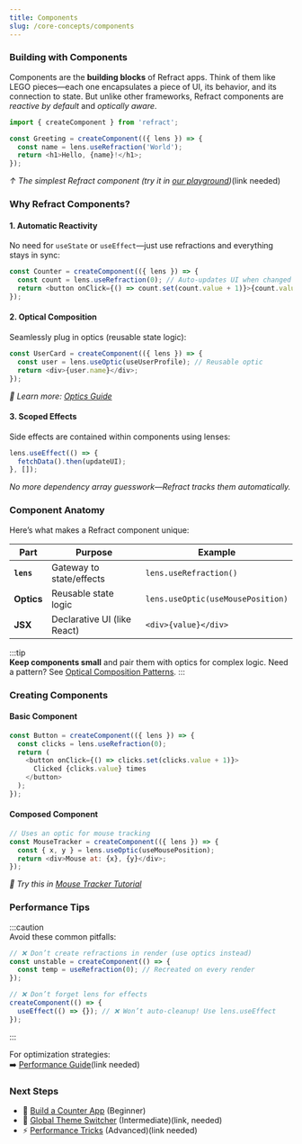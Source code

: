 ```yaml
---
title: Components
slug: /core-concepts/components
---
```


### Building with Components

Components are the **building blocks** of Refract apps. Think of them like LEGO pieces—each one encapsulates a piece of UI, its behavior, and its connection to state. But unlike other frameworks, Refract components are *reactive by default* and *optically aware*.

```js
import { createComponent } from 'refract';

const Greeting = createComponent(({ lens }) => {
  const name = lens.useRefraction('World');
  return <h1>Hello, {name}!</h1>;
});
```
*↑ The simplest Refract component (try it in [our playground](https://play.refract.dev))*(link needed)

### Why Refract Components?

#### 1. **Automatic Reactivity**  
No need for `useState` or `useEffect`—just use refractions and everything stays in sync:
```js
const Counter = createComponent(({ lens }) => {
  const count = lens.useRefraction(0); // Auto-updates UI when changed
  return <button onClick={() => count.set(count.value + 1)}>{count.value}</button>;
});
```

#### 2. **Optical Composition**  
Seamlessly plug in optics (reusable state logic):
```js
const UserCard = createComponent(({ lens }) => {
  const user = lens.useOptic(useUserProfile); // Reusable optic
  return <div>{user.name}</div>;
});
```
*🔗 Learn more: [Optics Guide](http://localhost:3000/docs/core-concepts/optics)*

#### 3. **Scoped Effects**  
Side effects are contained within components using lenses:
```js
lens.useEffect(() => {
  fetchData().then(updateUI);
}, []);
```
*No more dependency array guesswork—Refract tracks them automatically.*

### Component Anatomy

Here’s what makes a Refract component unique:

| Part              | Purpose                                                                 | Example                          |
|-------------------|-------------------------------------------------------------------------|----------------------------------|
| **`lens`**        | Gateway to state/effects                                                | `lens.useRefraction()`           |
| **Optics**        | Reusable state logic                                                    | `lens.useOptic(useMousePosition)`|
| **JSX**           | Declarative UI (like React)                                             | `<div>{value}</div>`             |

:::tip  
**Keep components small** and pair them with optics for complex logic. Need a pattern? See [Optical Composition Patterns](http://localhost:3000/docs/advanced-guides/optical-composition-patterns).
:::

### Creating Components

#### Basic Component
```js
const Button = createComponent(({ lens }) => {
  const clicks = lens.useRefraction(0);
  return (
    <button onClick={() => clicks.set(clicks.value + 1)}>
      Clicked {clicks.value} times
    </button>
  );
});
```

#### Composed Component
```js
// Uses an optic for mouse tracking
const MouseTracker = createComponent(({ lens }) => {
  const { x, y } = lens.useOptic(useMousePosition);
  return <div>Mouse at: {x}, {y}</div>;
});
```
*🔗 Try this in [Mouse Tracker Tutorial](http://localhost:3000/docs/tutorials/mouse-tracker-with-optics)*

### Performance Tips

:::caution  
Avoid these common pitfalls:
```js
// ❌ Don’t create refractions in render (use optics instead)
const unstable = createComponent(() => {
  const temp = useRefraction(0); // Recreated on every render
});

// ❌ Don’t forget lens for effects
createComponent(() => {
  useEffect(() => {}); // ❌ Won’t auto-cleanup! Use lens.useEffect
});
```
:::

For optimization strategies:  
➡️ [Performance Guide](/advanced-guides/performance-optimization)(link needed)

### Next Steps
- 🧩 [Build a Counter App](http://localhost:3000/docs/tutorials/build-a-counter-app) (Beginner)  
- 🎨 [Global Theme Switcher](/tutorials/global-theme-switcher) (Intermediate)(link, needed)  
- ⚡ [Performance Tricks](/advanced-guides/performance-optimization) (Advanced)(link needed)